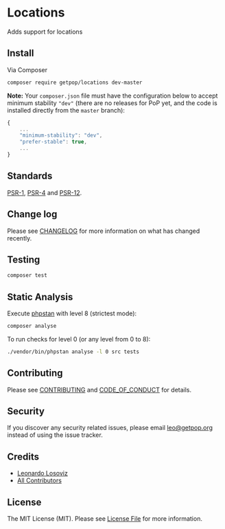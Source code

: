 # Locations

<!--
[![Latest Version on Packagist][ico-version]][link-packagist]
[![Software License][ico-license]](LICENSE.md)
[![Build Status][ico-travis]][link-travis]
[![Coverage Status][ico-scrutinizer]][link-scrutinizer]
[![Quality Score][ico-code-quality]][link-code-quality]
[![Total Downloads][ico-downloads]][link-downloads]
-->

Adds support for locations

## Install

Via Composer

``` bash
composer require getpop/locations dev-master
```

**Note:** Your `composer.json` file must have the configuration below to accept minimum stability `"dev"` (there are no releases for PoP yet, and the code is installed directly from the `master` branch):

```javascript
{
    ...
    "minimum-stability": "dev",
    "prefer-stable": true,
    ...
}
```

<!--
## Usage

``` php
```
-->

## Standards

[PSR-1](https://www.php-fig.org/psr/psr-1), [PSR-4](https://www.php-fig.org/psr/psr-4) and [PSR-12](https://www.php-fig.org/psr/psr-12).

## Change log

Please see [CHANGELOG](CHANGELOG.md) for more information on what has changed recently.

## Testing

``` bash
composer test
```

## Static Analysis

Execute [phpstan](https://github.com/phpstan/phpstan) with level 8 (strictest mode):

``` bash
composer analyse
```

To run checks for level 0 (or any level from 0 to 8):

``` bash
./vendor/bin/phpstan analyse -l 0 src tests
```

## Contributing

Please see [CONTRIBUTING](CONTRIBUTING.md) and [CODE_OF_CONDUCT](CODE_OF_CONDUCT.md) for details.

## Security

If you discover any security related issues, please email leo@getpop.org instead of using the issue tracker.

## Credits

- [Leonardo Losoviz][link-author]
- [All Contributors][link-contributors]

## License

The MIT License (MIT). Please see [License File](LICENSE.md) for more information.

[ico-version]: https://img.shields.io/packagist/v/getpop/locations.svg?style=flat-square
[ico-license]: https://img.shields.io/badge/license-MIT-brightgreen.svg?style=flat-square
[ico-travis]: https://img.shields.io/travis/getpop/locations/master.svg?style=flat-square
[ico-scrutinizer]: https://img.shields.io/scrutinizer/coverage/g/getpop/locations.svg?style=flat-square
[ico-code-quality]: https://img.shields.io/scrutinizer/g/getpop/locations.svg?style=flat-square
[ico-downloads]: https://img.shields.io/packagist/dt/getpop/locations.svg?style=flat-square

[link-packagist]: https://packagist.org/packages/getpop/locations
[link-travis]: https://travis-ci.org/getpop/locations
[link-scrutinizer]: https://scrutinizer-ci.com/g/getpop/locations/code-structure
[link-code-quality]: https://scrutinizer-ci.com/g/getpop/locations
[link-downloads]: https://packagist.org/packages/getpop/locations
[link-author]: https://github.com/leoloso
[link-contributors]: ../../contributors

